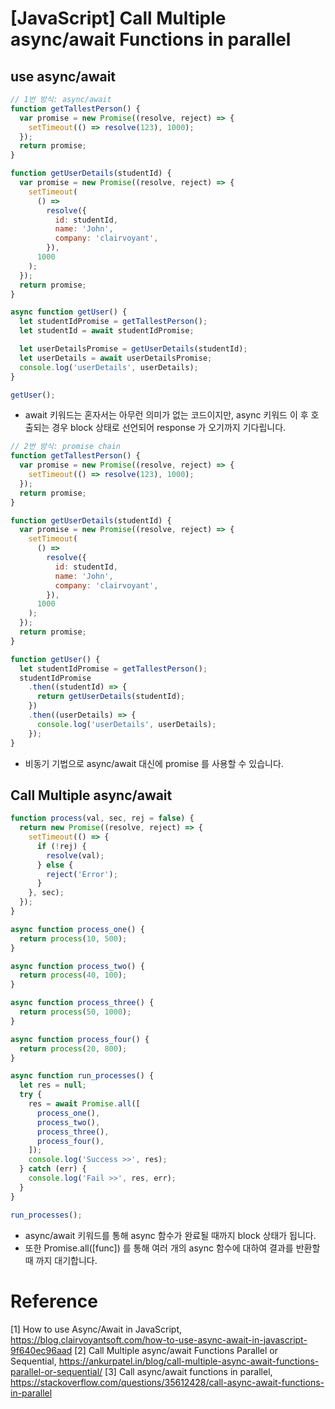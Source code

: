 # [JavaScript] Call Multiple async/await Functions in parallel

## use async/await

```javascript
// 1번 방식: async/await
function getTallestPerson() {
  var promise = new Promise((resolve, reject) => {
    setTimeout(() => resolve(123), 1000);
  });
  return promise;
}

function getUserDetails(studentId) {
  var promise = new Promise((resolve, reject) => {
    setTimeout(
      () =>
        resolve({
          id: studentId,
          name: 'John',
          company: 'clairvoyant',
        }),
      1000
    );
  });
  return promise;
}

async function getUser() {
  let studentIdPromise = getTallestPerson();
  let studentId = await studentIdPromise;

  let userDetailsPromise = getUserDetails(studentId);
  let userDetails = await userDetailsPromise;
  console.log('userDetails', userDetails);
}

getUser();
```

- await 키워드는 혼자서는 아무런 의미가 없는 코드이지만, async 키워드 이 후 호출되는 경우 block 상태로 선언되어 response 가 오기까지 기다립니다.

```javascript
// 2번 방식: promise chain
function getTallestPerson() {
  var promise = new Promise((resolve, reject) => {
    setTimeout(() => resolve(123), 1000);
  });
  return promise;
}

function getUserDetails(studentId) {
  var promise = new Promise((resolve, reject) => {
    setTimeout(
      () =>
        resolve({
          id: studentId,
          name: 'John',
          company: 'clairvoyant',
        }),
      1000
    );
  });
  return promise;
}

function getUser() {
  let studentIdPromise = getTallestPerson();
  studentIdPromise
    .then((studentId) => {
      return getUserDetails(studentId);
    })
    .then((userDetails) => {
      console.log('userDetails', userDetails);
    });
}
```

- 비동기 기법으로 async/await 대신에 promise 를 사용할 수 있습니다.

## Call Multiple async/await

```javascript
function process(val, sec, rej = false) {
  return new Promise((resolve, reject) => {
    setTimeout(() => {
      if (!rej) {
        resolve(val);
      } else {
        reject('Error');
      }
    }, sec);
  });
}

async function process_one() {
  return process(10, 500);
}

async function process_two() {
  return process(40, 100);
}

async function process_three() {
  return process(50, 1000);
}

async function process_four() {
  return process(20, 800);
}

async function run_processes() {
  let res = null;
  try {
    res = await Promise.all([
      process_one(),
      process_two(),
      process_three(),
      process_four(),
    ]);
    console.log('Success >>', res);
  } catch (err) {
    console.log('Fail >>', res, err);
  }
}

run_processes();
```

- async/await 키워드를 통해 async 함수가 완료될 때까지 block 상태가 됩니다.
- 또한 Promise.all([func]) 를 통해 여러 개의 async 함수에 대하여 결과를 반환할때 까지 대기합니다.

# Reference

[1] How to use Async/Await in JavaScript, https://blog.clairvoyantsoft.com/how-to-use-async-await-in-javascript-9f640ec96aad
[2] Call Multiple async/await Functions Parallel or Sequential, https://ankurpatel.in/blog/call-multiple-async-await-functions-parallel-or-sequential/
[3] Call async/await functions in parallel, https://stackoverflow.com/questions/35612428/call-async-await-functions-in-parallel
